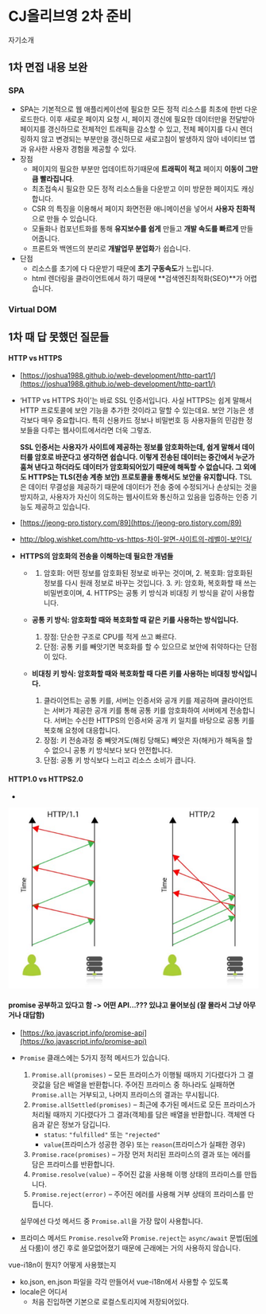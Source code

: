 # CJ올리브영 2차 준비

자기소개

## 1차 면접 내용 보완

### SPA

* SPA는 기본적으로 웹 애플리케이션에 필요한 모든 정적 리소스를 최초에 한번 다운로드한다. 이후 새로운 페이지 요청 시, 페이지 갱신에 필요한 데이터만을 전달받아 페이지를 갱신하므로 전체적인 트래픽을 감소할 수 있고, 전체 페이지를 다시 렌더링하지 않고 변경되는 부분만을 갱신하므로 새로고침이 발생하지 않아 네이티브 앱과 유사한 사용자 경험을 제공할 수 있다.
* 장점
  * 페이지의 필요한 부분만 업데이트하기때문에 **트래픽이 적고** 페이지 **이동이 그만큼 빨라집니다**.
  * 최초접속시 필요한 모든 정적 리소스들을 다운받고 이미 방문한 페이지도 캐싱합니다.
  * CSR 의 특징을 이용해서 페이지 화면전환 애니메이션을 넣어서 **사용자 친화적**으로 만들 수 있습니다.
  * 모듈화나 컴포넌트화를 통해 **유지보수를 쉽게** 만들고 **개발 속도를 빠르게** 만들어줍니다.
  * 프론트와 백엔드의 분리로 **개발업무 분업화**가 쉽습니다.
* 단점
  * 리소스를 초기에 다 다운받기 때문에 **초기 구동속도**가 느립니다.
  * html 렌더링을 클라이언트에서 하기 때문에 **검색엔진최적화\(SEO\)**가 어렵습니다.

### Virtual DOM



## 1차 때 답 못했던 질문들

#### HTTP vs HTTPS

* [https://joshua1988.github.io/web-development/http-part1/](https://joshua1988.github.io/web-development/http-part1/)
* ‘HTTP vs HTTPS 차이’는 바로 SSL 인증서입니다. 사실 HTTPS는 쉽게 말해서 HTTP 프로토콜에 보안 기능을 추가한 것이라고 말할 수 있는데요. 보안 기능은 생각보다 매우 중요합니다. 특히 신용카드 정보나 비밀번호 등 사용자들의 민감한 정보들을 다루는 웹사이트에서라면 더욱 그렇죠.

  **SSL 인증서는 사용자가 사이트에 제공하는 정보를 암호화하는데, 쉽게 말해서 데이터를 암호로 바꾼다고 생각하면 쉽습니다. 이렇게 전송된 데이터는 중간에서 누군가 훔쳐 낸다고 하더라도 데이터가 암호화되어있기 때문에 해독할 수 없습니다. 그 외에도 HTTPS는 TLS\(전송 계층 보안\) 프로토콜을 통해서도 보안을 유지합니다.** TSL은 데이터 무결성을 제공하기 때문에 데이터가 전송 중에 수정되거나 손상되는 것을 방지하고, 사용자가 자신이 의도하는 웹사이트와 통신하고 있음을 입증하는 인증 기능도 제공하고 있습니다.

* [https://jeong-pro.tistory.com/89](https://jeong-pro.tistory.com/89)
* http://blog.wishket.com/http-vs-https-차이-알면-사이트의-레벨이-보인다/
* **HTTPS의 암호화의 전송을 이해하는데 필요한 개념들**
  * 1. 암호화: 어떤 정보를 암호화된 정보로 바꾸는 것이며,  2. 복호화: 암호화된 정보를 다시 원래 정보로 바꾸는 것입니다.  3. 키: 암호화, 복호화할 때 쓰는 비밀번호이며,  4. HTTPS는 공통 키 방식과 비대칭 키 방식을 같이 사용합니다.
  * **공통 키 방식: 암호화할 때와 복호화할 때 같은 키를 사용하는 방식입니다.**

     1. 장점: 단순한 구조로 CPU를 적게 쓰고 빠르다.  
     2. 단점: 공통 키를 빼앗기면 복호화를 할 수 있으므로 보안에 취약하다는 단점이 있다.

  * **비대칭 키 방식: 암호화할 때와 복호화할 때 다른 키를 사용하는 비대칭 방식입니다.**

     1. 클라이언트는 공통 키를, 서버는 인증서와 공개 키를 제공하며 클라이언트는 서버가 제공한 공개 키를 통해 공통 키를 암호화하여 서버에게 전송합니다. 서버는 수신한 HTTPS의 인증서와 공개 키 일치를 바탕으로 공통 키를 복호해 요청에 대응합니다.  
     2. 장점: 키 전송과정 중 빼앗겨도\(해킹 당해도\) 빼앗은 자\(해커\)가 해독을 할 수 없으니 공통 키 방식보다 보다 안전합니다.  
     3. 단점: 공통 키 방식보다 느리고 리소스 소비가 큽니다.

#### HTTP1.0 vs HTTPS2.0

* 
![](../.gitbook/assets/image%20%2833%29.png)

#### promise 공부하고 있다고 함 -&gt; **어떤 API...???** 있냐고 물어보심 \(잘 몰라서 그냥 아무거나 대답함\)

* [https://ko.javascript.info/promise-api](https://ko.javascript.info/promise-api)
* `Promise` 클래스에는 5가지 정적 메서드가 있습니다.

  1. `Promise.all(promises)` – 모든 프라미스가 이행될 때까지 기다렸다가 그 결괏값을 담은 배열을 반환합니다. 주어진 프라미스 중 하나라도 실패하면 `Promise.all`는 거부되고, 나머지 프라미스의 결과는 무시됩니다.
  2. `Promise.allSettled(promises)` – 최근에 추가된 메서드로 모든 프라미스가 처리될 때까지 기다렸다가 그 결과\(객체\)를 담은 배열을 반환합니다. 객체엔 다음과 같은 정보가 담깁니다.
     * `status`: `"fulfilled"` 또는 `"rejected"`
     * `value`\(프라미스가 성공한 경우\) 또는 `reason`\(프라미스가 실패한 경우\)
  3. `Promise.race(promises)` – 가장 먼저 처리된 프라미스의 결과 또는 에러를 담은 프라미스를 반환합니다.
  4. `Promise.resolve(value)` – 주어진 값을 사용해 이행 상태의 프라미스를 만듭니다.
  5. `Promise.reject(error)` – 주어진 에러를 사용해 거부 상태의 프라미스를 만듭니다.

  실무에선 다섯 메서드 중 `Promise.all`을 가장 많이 사용합니다.

* 프라미스 메서드 `Promise.resolve`와 `Promise.reject`는 `async/await` 문법\([뒤에서](https://ko.javascript.info/async-await) 다룸\)이 생긴 후로 쓸모없어졌기 때문에 근래에는 거의 사용하지 않습니다.

vue-i18n이 뭔지? 어떻게 사용했는지

* ko.json, en.json 파일을 각각 만들어서 vue-i18n에서 사용할 수 있도록 
* locale은 어디서
  * 처음 진입하면 기본으로 로컬스토리지에 저장되어있다.



